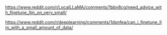 https://www.reddit.com/r/LocalLLaMA/comments/1bbv8cg/need_advice_with_finetune_llm_on_very_small/

https://www.reddit.com/r/deeplearning/comments/1dsnfea/can_i_finetune_llm_with_a_small_amount_of_data/